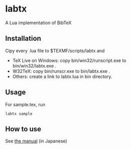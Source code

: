 # labtx

A Lua implementation of BibTeX

## Installation
Cipy every .lua file to $TEXMF/scripts/labtx and 

- TeX Live on Windows: copy bin/win32/runscript.exe to bin/win32/labtx.exe .
- W32TeX: copy bin/runscr.exe to bin/labtx.exe .
- Others: create a link to labtx.lua in bin directory.

## Usage
For sample.tex, run

```
labtx sample
```

## How to use
See [the manual](doc/labtx-ja.pdf) (in Japanese)
